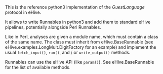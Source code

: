 
This is the reference python3 implementation of the *GuestLanguage*
protocol in eHive.

It allows to write Runnables in python3 and add them to standard eHive
pipelines, potentially alongside Perl Runnables.

Like in Perl, analyses are given a module name, which must contain a class
of the same name. The class must inherit from eHive.BaseRunnable (see
eHive.examples.LongMult.DigitFactory for an example) and implement the
usual `fetch_input()`, `run()`, and / or `write_output()` methods.

Runnables can use the eHive API (like `param()`). See eHive.BaseRunnable
for the list of available methods.

